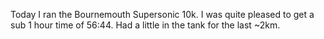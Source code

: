 Today I ran the Bournemouth Supersonic 10k.
I was quite pleased to get a sub 1 hour time of 56:44. 
Had a little in the tank for the last ~2km.